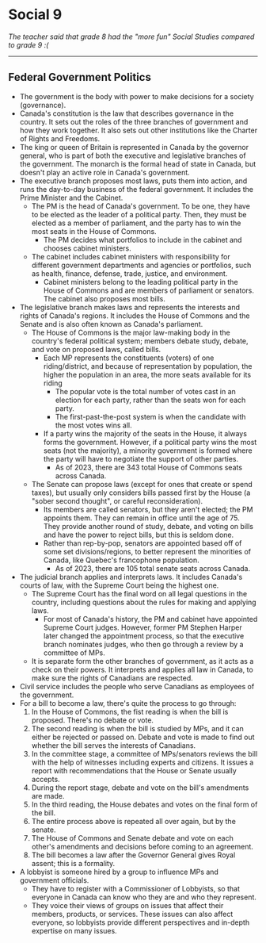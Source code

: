 # Social 9

*The teacher said that grade 8 had the "more fun" Social Studies compared to grade 9 :(*

---

## Federal Government Politics

+ The government is the body with power to make decisions for a society (governance).
+ Canada's constitution is the law that describes governance in the country. It sets out the roles of the three branches of government and how they work together. It also sets out other institutions like the Charter of Rights and Freedoms.
+ The king or queen of Britain is represented in Canada by the governor general, who is part of both the executive and legislative branches of the government. The monarch is the formal head of state in Canada, but doesn't play an active role in Canada's government.
+ The executive branch proposes most laws, puts them into action, and runs the day-to-day business of the federal government. It includes the Prime Minister and the Cabinet.
    + The PM is the head of Canada's government. To be one, they have to be elected as the leader of a political party. Then, they must be elected as a member of parliament, and the party has to win the most seats in the House of Commons.
        + The PM decides what portfolios to include in the cabinet and chooses cabinet ministers.
    + The cabinet includes cabinet ministers with responsibility for different government departments and agencies or portfolios, such as health, finance, defense, trade, justice, and environment.
        + Cabinet ministers belong to the leading political party in the House of Commons and are members of parliament or senators. The cabinet also proposes most bills.
+ The legislative branch makes laws and represents the interests and rights of Canada's regions. It includes the House of Commons and the Senate and is also often known as Canada's parliament.
    + The House of Commons is the major law-making body in the country's federal political system; members debate study, debate, and vote on proposed laws, called bills.
        + Each MP represents the constituents (voters) of one riding/district, and because of representation by population, the higher the population in an area, the more seats available for its riding
            + The popular vote is the total number of votes cast in an election for each party, rather than the seats won for each party.
            + The first-past-the-post system is when the candidate with the most votes wins all.
        + If a party wins the majority of the seats in the House, it always forms the government. However, if a political party wins the most seats (not the majority), a minority government is formed where the party will have to negotiate the support of other parties.
            + As of 2023, there are 343 total House of Commons seats across Canada.
    + The Senate can propose laws (except for ones that create or spend taxes), but usually only considers bills passed first by the House (a "sober second thought", or careful reconsideration).
        + Its members are called senators, but they aren't elected; the PM appoints them. They can remain in office until the age of 75. They provide another round of study, debate, and voting on bills and have the power to reject bills, but this is seldom done.
        + Rather than rep-by-pop, senators are appointed based off of some set divisions/regions, to better represent the minorities of Canada, like Quebec's francophone population.
            + As of 2023, there are 105 total senate seats across Canada.
+ The judicial branch applies and interprets laws. It includes Canada's courts of law, with the Supreme Court being the highest one.
    + The Supreme Court has the final word on all legal questions in the country, including questions about the rules for making and applying laws.
        + For most of Canada's history, the PM and cabinet have appointed Supreme Court judges. However, former PM Stephen Harper later changed the appointment process, so that the executive branch nominates judges, who then go through a review by a committee of MPs.
    + It is separate form the other branches of government, as it acts as a check on their powers. It interprets and applies all law in Canada, to make sure the rights of Canadians are respected.
+ Civil service includes the people who serve Canadians as employees of the government.
+ For a bill to become a law, there's quite the process to go through:
    1. In the House of Commons, the fist reading is when the bill is proposed. There's no debate or vote.
    2. The second reading is when the bill is studied by MPs, and it can either be rejected or passed on. Debate and vote is made to find out whether the bill serves the interests of Canadians.
    3. In the committee stage, a committee of MPs/senators reviews the bill with the help of witnesses including experts and citizens. It issues a report with recommendations that the House or Senate usually accepts.
    4. During the report stage, debate and vote on the bill's amendments are made.
    5. In the third reading, the House debates and votes on the final form of the bill.
    6. The entire process above is repeated all over again, but by the senate.
    7. The House of Commons and Senate debate and vote on each other's amendments and decisions before coming to an agreement.
    8. The bill becomes a law after the Governor General gives Royal assent; this is a formality.
+ A lobbyist is someone hired by a group to influence MPs and government officials.
    + They have to register with a Commissioner of Lobbyists, so that everyone in Canada can know who they are and who they represent.
    + They voice their views of groups on issues that affect their members, products, or services. These issues can also affect everyone, so lobbyists provide different perspectives and in-depth expertise on many issues.
